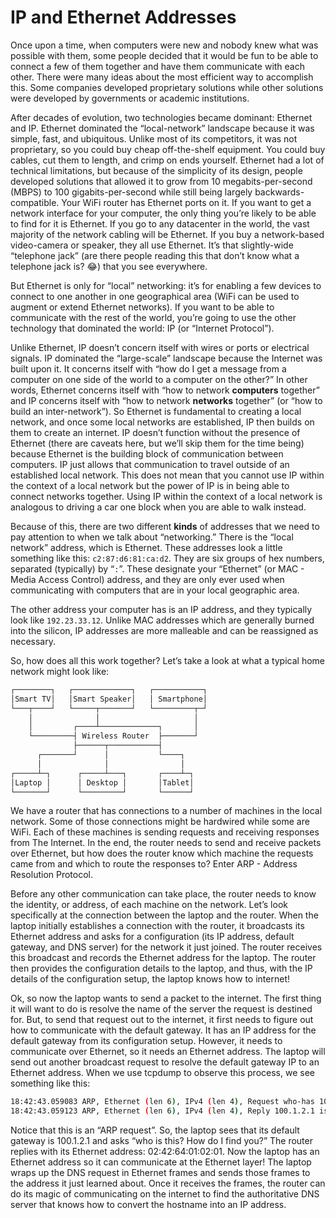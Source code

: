 # IP and Ethernet Addresses

Once upon a time, when computers were new and nobody knew what was possible with them, some people decided that it would be fun to be able to connect a few of them together and have them communicate with each other. There were many ideas about the most efficient way to accomplish this. Some companies developed proprietary solutions while other solutions were developed by governments or academic institutions. 

After decades of evolution, two technologies became dominant: Ethernet and IP. Ethernet dominated the “local-network” landscape because it was simple, fast, and ubiquitous. Unlike most of its competitors, it was not proprietary, so you could buy cheap off-the-shelf equipment. You could buy cables, cut them to length, and crimp on ends yourself. Ethernet had a lot of technical limitations, but because of the simplicity of its design, people developed solutions that allowed it to grow from 10 megabits-per-second (MBPS) to 100 gigabits-per-second while still being largely backwards-compatible. Your WiFi router has Ethernet ports on it. If you want to get a network interface for your computer, the only thing you’re likely to be able to find for it is Ethernet. If you go to any datacenter in the world, the vast majority of the network cabling will be Ethernet. If you buy a network-based video-camera or speaker, they all use Ethernet. It’s that slightly-wide “telephone jack” (are there people reading this that don’t know what a telephone jack is? 😂) that you see everywhere.

But Ethernet is only for “local” networking: it’s for enabling a few devices to connect to one another in one geographical area (WiFi can be used to augment or extend Ethernet networks). If you want to be able to communicate with the rest of the world, you’re going to use the other technology that dominated the world: IP (or “Internet Protocol”).

Unlike Ethernet, IP doesn’t concern itself with wires or ports or electrical signals. IP dominated the “large-scale” landscape because the Internet was built upon it. It concerns itself with “how do I get a message from a computer on one side of the world to a computer on the other?” In other words, Ethernet concerns itself with “how to network **computers** together” and IP concerns itself with “how to network **networks** together” (or “how to build an inter-network”). So Ethernet is fundamental to creating a local network, and once some local networks are established, IP then builds on them to create an internet. IP doesn’t function without the presence of Ethernet (there are caveats here, but we’ll skip them for the time being) because Ethernet is the building block of communication between computers. IP just allows that communication to travel outside of an established local network. This does not mean that you cannot use IP within the context of a local network but the power of IP is in being able to connect networks together. Using IP within the context of a local network is analogous to driving a car one block when you are able to walk instead.

Because of this, there are two different **kinds** of addresses that we need to pay attention to when we talk about “networking.” There is the “local network” address, which is Ethernet. These addresses look a little something like this: `c2:87:d6:81:ca:d2`. They are six groups of hex numbers, separated (typically) by “`:`”. These designate your “Ethernet” (or MAC - Media Access Control) address, and they are only ever used when communicating with computers that are in your local geographic area.

The other address your computer has is an IP address, and they typically look like `192.23.33.12`. Unlike MAC addresses which are generally burned into the silicon, IP addresses are more malleable and can be reassigned as necessary.

So, how does all this work together? Let’s take a look at what a typical home network might look like:


```markdown
┌────────┐   ┌─────────────┐   ┌───────────┐
│Smart TV│   │Smart Speaker│   │ Smartphone│
└───┬────┘   └─────┬───────┘   └─────────┬─┘
    │              │                     │
    │         ┌────┴─────────────┐       │
    └─────────┤ Wireless Router  ├───────┘
              ├──────┬───────────┤
      ┌───────┘      │           └────┐
      │              │                │
┌─────┴─┐      ┌─────┴───┐       ┌────┴─┐
│Laptop │      │ Desktop │       │Tablet│
└───────┘      └─────────┘       └──────┘
```

We have a router that has connections to a number of machines in the local network. Some of those connections might be hardwired while some are WiFi. Each of these machines is sending requests and receiving responses from The Internet. In the end, the router needs to send and receive packets over Ethernet, but how does the router know which machine the requests came from and which to route the responses to? Enter ARP - Address Resolution Protocol.

Before any other communication can take place, the router needs to know the identity, or address, of each machine on the network. Let’s look specifically at the connection between the laptop and the router. When the laptop initially establishes a connection with the router, it broadcasts its Ethernet address and asks for a configuration (its IP address, default gateway, and DNS server) for the network it just joined. The router receives this broadcast and records the Ethernet address for the laptop. The router then provides the configuration details to the laptop, and thus, with the IP details of the configuration setup, the laptop knows how to internet! 

Ok, so now the laptop wants to send a packet to the internet. The first thing it will want to do is resolve the name of the server the request is destined for. But, to send that request out to the internet, it first needs to figure out how to communicate with the default gateway. It has an IP address for the default gateway from its configuration setup. However, it needs to communicate over Ethernet, so it needs an Ethernet address. The laptop will send out another broadcast request to resolve the default gateway IP to an Ethernet address. When we use tcpdump to observe this process, we see something like this:

```bash
18:42:43.059083 ARP, Ethernet (len 6), IPv4 (len 4), Request who-has 100.1.2.1 tell 100.1.3.1, length 28
18:42:43.059123 ARP, Ethernet (len 6), IPv4 (len 4), Reply 100.1.2.1 is-at 02:42:64:01:02:01, length 28
```

Notice that this is an “ARP request”. So, the laptop sees that its default gateway is 100.1.2.1 and asks “who is this? How do I find you?” The router replies with its Ethernet address: 02:42:64:01:02:01. Now the laptop has an Ethernet address so it can communicate at the Ethernet layer! The laptop wraps up the DNS request in Ethernet frames and sends those frames to the address it just learned about. Once it receives the frames, the router can do its magic of communicating on the internet to find the authoritative DNS server that knows how to convert the hostname into an IP address.
